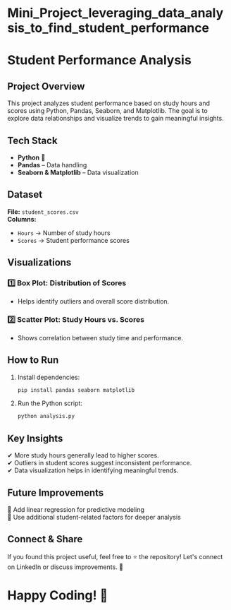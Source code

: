 # Mini_Project_leveraging_data_analysis_to_find_student_performance
 
# Student Performance Analysis

## Project Overview  
This project analyzes student performance based on study hours and scores using Python, Pandas, Seaborn, and Matplotlib. The goal is to explore data relationships and visualize trends to gain meaningful insights.

## Tech Stack  
- **Python** 🐍  
- **Pandas** – Data handling  
- **Seaborn & Matplotlib** – Data visualization  

## Dataset  
**File:** `student_scores.csv`  
**Columns:**  
- `Hours` → Number of study hours  
- `Scores` → Student performance scores  

## Visualizations  
### 1️⃣ Box Plot: Distribution of Scores  
- Helps identify outliers and overall score distribution.  

### 2️⃣ Scatter Plot: Study Hours vs. Scores  
- Shows correlation between study time and performance.  

## How to Run  
1. Install dependencies:  
   ```bash
   pip install pandas seaborn matplotlib
   ```  
2. Run the Python script:  
   ```bash
   python analysis.py
   ```  

## Key Insights  
✔ More study hours generally lead to higher scores.  
✔ Outliers in student scores suggest inconsistent performance.  
✔ Data visualization helps in identifying meaningful trends.  

## Future Improvements  
🔹 Add linear regression for predictive modeling  
🔹 Use additional student-related factors for deeper analysis  

## Connect & Share  
If you found this project useful, feel free to ⭐ the repository! Let's connect on LinkedIn or discuss improvements. 🚀  

# Happy Coding! 🎯

